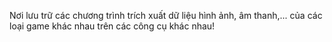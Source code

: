 Nơi lưu trữ các chương trình trích xuất dữ liệu hình ảnh, âm thanh,... của các loại game khác nhau trên các công cụ khác nhau!
